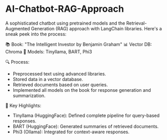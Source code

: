 # AI-Chatbot-RAG-Approach
A sophisticated chatbot using pretrained models and the Retrieval-Augmented Generation (RAG) approach with LangChain libraries. Here's a sneak peek into the process:

📚 Book: "The Intelligent Investor by Benjamin Graham"
📊 Vector DB: Chroma 
🤖 Models: Tinyllama, BART, Phi3

🔍 Process:
- Preprocessed text using advanced libraries.
- Stored data in a vector database.
- Retrieved documents based on user queries.
- Implemented all models on the book for response generation and summarization.

🌟 Key Highlights:
- Tinyllama (HuggingFace): Defined complete pipeline for query-based responses.
- BART (HuggingFace): Generated summaries of retrieved documents.
- Phi3 (Ollama): Integrated for context-aware responses.
